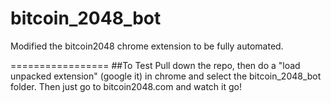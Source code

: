 bitcoin_2048_bot
================

Modified the bitcoin2048 chrome extension to be fully automated.



=================
##To Test
Pull down the repo, then do a "load unpacked extension" (google it) in chrome and select the bitcoin_2048_bot folder.  Then just go to bitcoin2048.com and watch it go!
